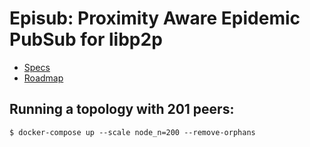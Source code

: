 # Episub: Proximity Aware Epidemic PubSub for libp2p

- [Specs](https://github.com/libp2p/specs/blob/master/pubsub/gossipsub/episub.md)
- [Roadmap](https://github.com/libp2p/go-libp2p-pubsub/issues/233)

## Running a topology with 201 peers:

```
$ docker-compose up --scale node_n=200 --remove-orphans
```